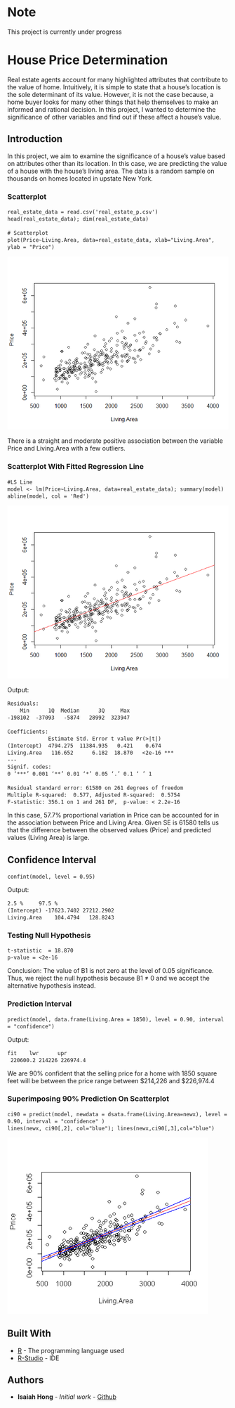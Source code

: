 # Note
This project is currently under progress

# House Price Determination

Real estate agents account for many highlighted attributes that contribute to the value of home. Intuitively, it is simple to state that a house’s location is the sole determinant of its value. However, it is not the case because, a home buyer looks for many other things that help themselves to make an informed and rational decision. In this project, I wanted to determine the significance of other variables and find out if these affect a house’s value.

## Introduction

In this project, we aim to examine the significance of a house’s value based on attributes other than its location. In this case, we are predicting the value of a house with the house’s living area. The data is a random sample on thousands on homes located in upstate New York.  

### Scatterplot 
```
real_estate_data = read.csv('real_estate_p.csv')
head(real_estate_data); dim(real_estate_data)

# Scatterplot
plot(Price~Living.Area, data=real_estate_data, xlab="Living.Area", ylab = "Price")

```
![](static/scatterplot.png)

There is a straight and moderate positive association between the variable Price and Living.Area with a few outliers.

### Scatterplot With Fitted Regression Line
```
#LS Line
model <- lm(Price~Living.Area, data=real_estate_data); summary(model)
abline(model, col = 'Red')
```

![](static/regressionline.png)

Output:
```
Residuals:
    Min      1Q  Median      3Q     Max 
-198102  -37093   -5874   28992  323947 

Coefficients:
             Estimate Std. Error t value Pr(>|t|)    
(Intercept)  4794.275  11384.935   0.421    0.674    
Living.Area   116.652      6.182  18.870   <2e-16 ***
---
Signif. codes:  
0 ‘***’ 0.001 ‘**’ 0.01 ‘*’ 0.05 ‘.’ 0.1 ‘ ’ 1

Residual standard error: 61580 on 261 degrees of freedom
Multiple R-squared:  0.577,	Adjusted R-squared:  0.5754 
F-statistic: 356.1 on 1 and 261 DF,  p-value: < 2.2e-16
```

In this case, 57.7% proportional variation in Price can be accounted for in the association between Price and Living Area. Given SE is 61580 tells us that the difference between the observed values (Price) and predicted values (Living Area) is large.

## Confidence Interval

```
confint(model, level = 0.95)
```

Output:
```
2.5 %     97.5 %
(Intercept) -17623.7402 27212.2902
Living.Area    104.4794   128.8243

```

### Testing Null Hypothesis

```
t-statistic  = 18.870
p-value = <2e-16
```
Conclusion: The value of B1 is not zero at the level of 0.05 significance. Thus, we reject the null hypothesis because B1 ≠ 0 and we accept the alternative hypothesis instead. 

### Prediction Interval

```
predict(model, data.frame(Living.Area = 1850), level = 0.90, interval = "confidence")

```

Output:
```
fit    lwr      upr
 220600.2 214226 226974.4

```
We are 90% confident that the selling price for a home with 1850 square feet will be between the price range between $214,226 and $226,974.4


### Superimposing 90% Prediction On Scatterplot
```
ci90 = predict(model, newdata = dsata.frame(Living.Area=newx), level = 0.90, interval = "confidence" )
lines(newx, ci90[,2], col="blue"); lines(newx,ci90[,3],col="blue")

```

![](static/SuperimposedPlot.png)


## Built With

* [R](https://www.r-project.org/) - The programming language used
* [R-Studio](https://www.rstudio.com/) - IDE 

## Authors

* **Isaiah Hong** - *Initial work* - [Github](https://github.com/isaiahhonggitws126)



